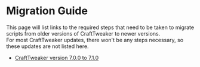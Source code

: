 # Migration Guide

This page will list links to the required steps that need to be taken to migrate scripts from older versions of CraftTweaker to newer versions.  
For most CraftTweaker updates, there won't be any steps necessary, so these updates are not listed here.

* [CraftTweaker version 7.0.0 to 7.1.0](/migrations/migration_7_1_0)
